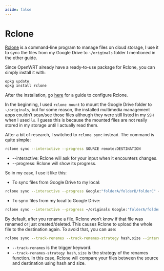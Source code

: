 ```yaml
---
aside: false
---
```


# Rclone

[Rclone](https://rclone.org/) is a command-line program to manage files on cloud storage, I use it to sync the files from my Google Drive to `~/originals` folder I mentioned in the other guide.

Since OpenWRT already have a ready-to-use package for Rclone, you can simply install it with:
```sh
opkg update
opkg install rclone
```

After the installation, go [here](https://rclone.org/docs/) for a guide to configure Rclone.

In the beginning, I used `rclone mount` to mount the Google Drive folder to `~/originals`, but for some reason, the installed multimedia management apps couldn’t scan/see those files although they were still listed in my `SSH` when I used `ls`. I guess this is because the mounted files are not really stored in my storage until I actually read them.

After a bit of research, I switched to `rclone sync` instead. The command is quite simple:
```sh
rclone sync --interactive --progress SOURCE remote:DESTINATION
```
- --interactive: Rclone will ask for your input when it encounters changes.
- --progress: Rclone will show its progress.

So in my case, I use it like this:
- To sync files from Google Drive to my local:
```sh
rclone sync --interactive --progress Google:"folderA/folderB/folderC" ~/originals
```
- To sync files from my local to Google Drive:
```sh
rclone sync --interactive --progress ~/originals Google:"folderA/folderB/folderC"
```

By default, after you rename a file, Rclone won’t know if that file was renamed or just created/deleted. This causes Rclone to upload the whole file to the destination again. To avoid that, you can use:
```sh
rclone sync --track-renames --track-renames-strategy hash,size --interactive --progress ~/originals Google:"folderA/folderB/folderC" -v
```
- `--track-renames` is the trigger keyword.
- `--track-renames-strategy hash,size` is the strategy of the renames function. In this case, Rclone will compare your files between the source and destination using hash and size.